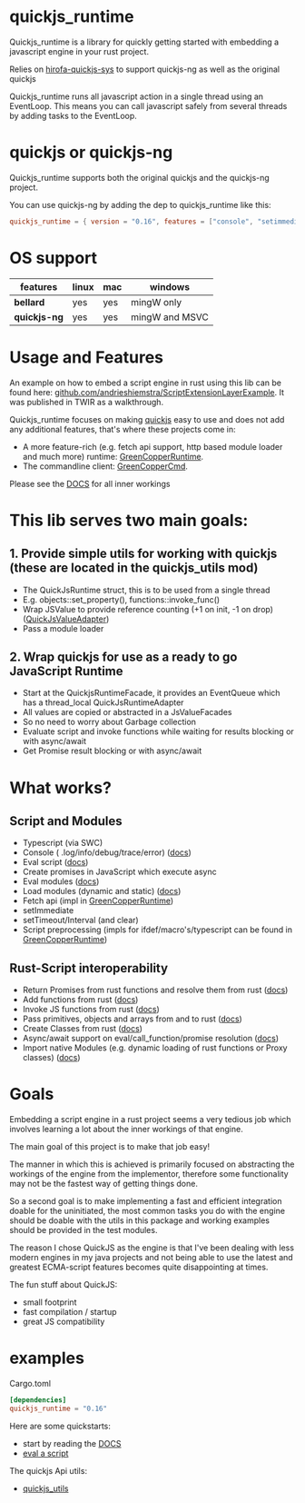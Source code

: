 # quickjs_runtime

Quickjs_runtime is a library for quickly getting started with embedding a javascript engine in your rust project.

Relies on [hirofa-quickjs-sys](https://github.com/HiRoFa/quickjs-sys) to support quickjs-ng as well as the original
quickjs

Quickjs_runtime runs all javascript action in a single thread using an EventLoop. This means you can call javascript
safely from several threads by adding tasks to the EventLoop.

# quickjs or quickjs-ng

Quickjs_runtime supports both the original quickjs and the quickjs-ng project.

You can use quickjs-ng by adding the dep to quickjs_runtime like this:

```toml
quickjs_runtime = { version = "0.16", features = ["console", "setimmediate", "setinterval", "settimeout", "typescript", "quickjs-ng"], default-features = false }
```

# OS support

| features       | linux | mac | windows        |
|----------------|-------|-----|----------------|
| **bellard**    | yes   | yes | mingW only     |
| **quickjs-ng** | yes   | yes | mingW and MSVC |

# Usage and Features

An example on how to embed a script engine in rust using this lib can be found
here: [github.com/andrieshiemstra/ScriptExtensionLayerExample](https://github.com/andrieshiemstra/ScriptExtensionLayerExample).
It was published in TWIR as a walkthrough.

Quickjs_runtime focuses on making [quickjs](https://bellard.org/quickjs/) easy to use and does not add any additional
features, that's where these projects come in:

* A more feature-rich (e.g. fetch api support, http based module loader and much more)
  runtime: [GreenCopperRuntime](https://github.com/HiRoFa/GreenCopperRuntime).
* The commandline client: [GreenCopperCmd](https://github.com/HiRoFa/GreenCopperCmd).

Please see the [DOCS](https://hirofa.github.io/quickjs_es_runtime/quickjs_runtime/index.html) for all inner workings

# This lib serves two main goals:

## 1. Provide simple utils for working with quickjs (these are located in the quickjs_utils mod)

* The QuickJsRuntime struct, this is to be used from a single thread
* E.g. objects::set_property(), functions::invoke_func()
* Wrap JSValue to provide reference counting (+1 on init, -1 on
  drop) ([QuickJsValueAdapter](https://hirofa.github.io/quickjs_es_runtime/quickjs_runtime/quickjsvalueadapter/struct.QuickJsValueAdapter.html))
* Pass a module loader

## 2. Wrap quickjs for use as a ready to go JavaScript Runtime

* Start at the QuickjsRuntimeFacade, it provides an EventQueue which has a thread_local QuickJsRuntimeAdapter
* All values are copied or abstracted in a JsValueFacades
* So no need to worry about Garbage collection
* Evaluate script and invoke functions while waiting for results blocking or with async/await
* Get Promise result blocking or with async/await

# What works?

## Script and Modules

* Typescript (via SWC)
* Console (
  .log/info/debug/trace/error) ([docs](https://hirofa.github.io/quickjs_es_runtime/quickjs_runtime/features/console/index.html))
* Eval
  script ([docs](https://hirofa.github.io/quickjs_es_runtime/quickjs_runtime/facades/struct.QuickJsRuntimeFacade.html#method.eval))
* Create promises in JavaScript which execute async
* Eval
  modules ([docs](https://hirofa.github.io/quickjs_es_runtime/quickjs_runtime/facades/struct.QuickJsRuntimeFacade.html#method.eval_module))
* Load modules (dynamic and
  static) ([docs](https://hirofa.github.io/quickjs_es_runtime/quickjs_runtime/builder/struct.QuickJsRuntimeBuilder.html#method.script_module_loader))
* Fetch api (impl in [GreenCopperRuntime](https://github.com/HiRoFa/GreenCopperRuntime))
* setImmediate
* setTimeout/Interval (and clear)
* Script preprocessing (impls for ifdef/macro's/typescript can be found
  in [GreenCopperRuntime](https://github.com/HiRoFa/GreenCopperRuntime))

## Rust-Script interoperability

* Return Promises from rust functions and resolve them from
  rust ([docs](https://hirofa.github.io/quickjs_es_runtime/quickjs_runtime/jsutils/promises/fn.new_resolving_promise.html))
* Add functions from
  rust ([docs](https://hirofa.github.io/quickjs_es_runtime/quickjs_runtime/quickjsrealmadapter/struct.QuickJsRealmAdapter.html#method.install_function))
* Invoke JS functions from
  rust ([docs](https://hirofa.github.io/quickjs_es_runtime/quickjs_runtime/facades/struct.QuickJsRuntimeFacade.html#method.invoke_function))
* Pass primitives, objects and arrays from and to
  rust ([docs](https://hirofa.github.io/quickjs_es_runtime/quickjs_runtime/quickjs_utils/primitives/index.html))
* Create Classes from
  rust ([docs](https://hirofa.github.io/quickjs_es_runtime/quickjs_runtime/reflection/struct.Proxy.html))
* Async/await support on eval/call_function/promise
  resolution ([docs](https://hirofa.github.io/quickjs_es_runtime/quickjs_runtime/values/struct.CachedJsPromiseRef.html#method.get_promise_result))
* Import native Modules (e.g. dynamic loading of rust functions or Proxy
  classes) ([docs](https://hirofa.github.io/quickjs_es_runtime/quickjs_runtime/builder/struct.QuickJsRuntimeBuilder.html#method.native_module_loader))

# Goals

Embedding a script engine in a rust project seems a very tedious job which involves learning a lot about the inner
workings of that engine.

The main goal of this project is to make that job easy!

The manner in which this is achieved is primarily focused on abstracting the workings of the engine from the
implementor, therefore some functionality may not be the fastest way of getting things done.

So a second goal is to make implementing a fast and efficient integration doable for the uninitiated, the most common
tasks you do with the engine should be doable with the utils in this package and working examples should be provided in
the test modules.

The reason I chose QuickJS as the engine is that I've been dealing with less modern engines in my java projects and not
being able to use the latest and greatest ECMA-script features becomes quite disappointing at times.

The fun stuff about QuickJS:

* small footprint
* fast compilation / startup
* great JS compatibility

# examples

Cargo.toml

```toml
[dependencies]
quickjs_runtime = "0.16"
```

Here are some quickstarts:

* start by reading the [DOCS](https://hirofa.github.io/quickjs_es_runtime/quickjs_runtime/index.html)
* [eval a script](https://hirofa.github.io/quickjs_es_runtime/quickjs_runtime/facades/struct.QuickJsRuntimeFacade.html#method.eval)

The quickjs Api utils:

* [quickjs_utils](https://hirofa.github.io/quickjs_es_runtime/quickjs_runtime/quickjs_utils/index.html)
